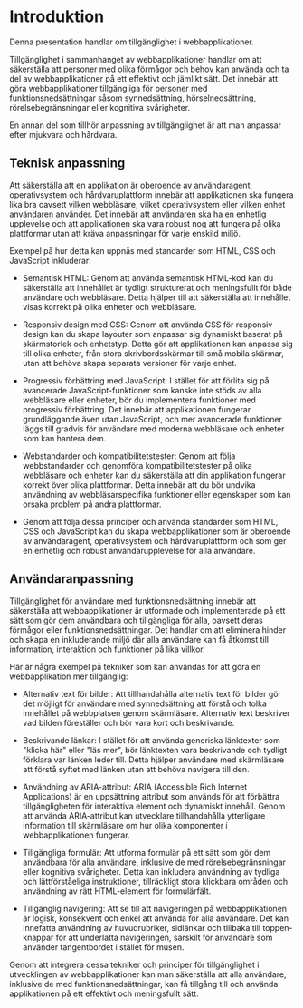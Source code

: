 # Introduktion

Denna presentation handlar om tillgänglighet i webbapplikationer.

Tillgänglighet i sammanhanget av webbapplikationer handlar om att säkerställa att personer med olika förmågor och behov kan använda och ta del av webbapplikationer på ett effektivt och jämlikt sätt. Det innebär att göra webbapplikationer tillgängliga för personer med funktionsnedsättningar såsom synnedsättning, hörselnedsättning, rörelsebegränsningar eller kognitiva svårigheter.

En annan del som tillhör anpassning av tillgänglighet är att man anpassar efter mjukvara och hårdvara.

## Teknisk anpassning

Att säkerställa att en applikation är oberoende av användaragent, operativsystem och hårdvaruplattform innebär att applikationen ska fungera lika bra oavsett vilken webbläsare, vilket operativsystem eller vilken enhet användaren använder. Det innebär att användaren ska ha en enhetlig upplevelse och att applikationen ska vara robust nog att fungera på olika plattformar utan att kräva anpassningar för varje enskild miljö.

Exempel på hur detta kan uppnås med standarder som HTML, CSS och JavaScript inkluderar:

 * Semantisk HTML: Genom att använda semantisk HTML-kod kan du säkerställa att innehållet är tydligt strukturerat och meningsfullt för både användare och webbläsare. Detta hjälper till att säkerställa att innehållet visas korrekt på olika enheter och webbläsare.

 * Responsiv design med CSS: Genom att använda CSS för responsiv design kan du skapa layouter som anpassar sig dynamiskt baserat på skärmstorlek och enhetstyp. Detta gör att applikationen kan anpassa sig till olika enheter, från stora skrivbordsskärmar till små mobila skärmar, utan att behöva skapa separata versioner för varje enhet.

 * Progressiv förbättring med JavaScript: I stället för att förlita sig på avancerade JavaScript-funktioner som kanske inte stöds av alla webbläsare eller enheter, bör du implementera funktioner med progressiv förbättring. Det innebär att applikationen fungerar grundläggande även utan JavaScript, och mer avancerade funktioner läggs till gradvis för användare med moderna webbläsare och enheter som kan hantera dem.

 * Webstandarder och kompatibilitetstester: Genom att följa webbstandarder och genomföra kompatibilitetstester på olika webbläsare och enheter kan du säkerställa att din applikation fungerar korrekt över olika plattformar. Detta innebär att du bör undvika användning av webbläsarspecifika funktioner eller egenskaper som kan orsaka problem på andra plattformar.

 * Genom att följa dessa principer och använda standarder som HTML, CSS och JavaScript kan du skapa webbapplikationer som är oberoende av användaragent, operativsystem och hårdvaruplattform och som ger en enhetlig och robust användarupplevelse för alla användare.

## Användaranpassning

Tillgänglighet för användare med funktionsnedsättning innebär att säkerställa att webbapplikationer är utformade och implementerade på ett sätt som gör dem användbara och tillgängliga för alla, oavsett deras förmågor eller funktionsnedsättningar. Det handlar om att eliminera hinder och skapa en inkluderande miljö där alla användare kan få åtkomst till information, interaktion och funktioner på lika villkor.

Här är några exempel på tekniker som kan användas för att göra en webbapplikation mer tillgänglig:

 * Alternativ text för bilder: Att tillhandahålla alternativ text för bilder gör det möjligt för användare med synnedsättning att förstå och tolka innehållet på webbplatsen genom skärmläsare. Alternativ text beskriver vad bilden föreställer och bör vara kort och beskrivande.

 * Beskrivande länkar: I stället för att använda generiska länktexter som "klicka här" eller "läs mer", bör länktexten vara beskrivande och tydligt förklara var länken leder till. Detta hjälper användare med skärmläsare att förstå syftet med länken utan att behöva navigera till den.

 * Användning av ARIA-attribut: ARIA (Accessible Rich Internet Applications) är en uppsättning attribut som används för att förbättra tillgängligheten för interaktiva element och dynamiskt innehåll. Genom att använda ARIA-attribut kan utvecklare tillhandahålla ytterligare information till skärmläsare om hur olika komponenter i webbapplikationen fungerar.

 * Tillgängliga formulär: Att utforma formulär på ett sätt som gör dem användbara för alla användare, inklusive de med rörelsebegränsningar eller kognitiva svårigheter. Detta kan inkludera användning av tydliga och lättförståeliga instruktioner, tillräckligt stora klickbara områden och användning av rätt HTML-element för formulärfält.

 * Tillgänglig navigering: Att se till att navigeringen på webbapplikationen är logisk, konsekvent och enkel att använda för alla användare. Det kan innefatta användning av huvudrubriker, sidlänkar och tillbaka till toppen-knappar för att underlätta navigeringen, särskilt för användare som använder tangentbordet i stället för musen.

Genom att integrera dessa tekniker och principer för tillgänglighet i utvecklingen av webbapplikationer kan man säkerställa att alla användare, inklusive de med funktionsnedsättningar, kan få tillgång till och använda applikationen på ett effektivt och meningsfullt sätt.
